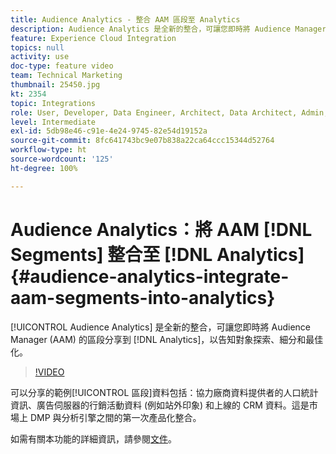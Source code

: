 ```yaml
---
title: Audience Analytics - 整合 AAM 區段至 Analytics
description: Audience Analytics 是全新的整合，可讓您即時將 Audience Manager (AAM) 的區段分享到 Analytics (AA)，以告知對象探索、細分和最佳化。
feature: Experience Cloud Integration
topics: null
activity: use
doc-type: feature video
team: Technical Marketing
thumbnail: 25450.jpg
kt: 2354
topic: Integrations
role: User, Developer, Data Engineer, Architect, Data Architect, Admin, Leader
level: Intermediate
exl-id: 5db98e46-c91e-4e24-9745-82e54d19152a
source-git-commit: 8fc641743bc9e07b838a22ca64ccc15344d52764
workflow-type: ht
source-wordcount: '125'
ht-degree: 100%

---
```


# Audience Analytics：將 AAM [!DNL Segments] 整合至 [!DNL Analytics] {#audience-analytics-integrate-aam-segments-into-analytics}

[!UICONTROL Audience Analytics] 是全新的整合，可讓您即時將 Audience Manager (AAM) 的區段分享到 [!DNL Analytics]，以告知對象探索、細分和最佳化。

>[!VIDEO](https://video.tv.adobe.com/v/25450/?quality=12&learn=on)

可以分享的範例[!UICONTROL 區段]資料包括：協力廠商資料提供者的人口統計資訊、廣告伺服器的行銷活動資料 (例如站外印象) 和上線的 CRM 資料。這是市場上 DMP 與分析引擎之間的第一次產品化整合。

如需有關本功能的詳細資訊，請參閱[文件](https://experienceleague.adobe.com/docs/analytics/integration/audience-analytics/mc-audiences-aam.html?lang=zh-Hant)。
